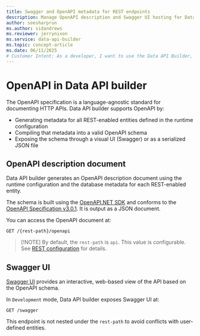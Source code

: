 ```yaml
---
title: Swagger and OpenAPI metadata for REST endpoints
description: Manage OpenAPI description and Swagger UI hosting for Data API builder's REST API endpoints feature.
author: seesharprun
ms.author: sidandrews
ms.reviewer: jerrynixon
ms.service: data-api-builder
ms.topic: concept-article
ms.date: 06/11/2025
# Customer Intent: As a developer, I want to use the Data API Builder, so that I can host OpenAPI/Swagger metadata.
---
```


# OpenAPI in Data API builder

The OpenAPI specification is a language-agnostic standard for documenting HTTP APIs. Data API builder supports OpenAPI by:

* Generating metadata for all REST-enabled entities defined in the runtime configuration
* Compiling that metadata into a valid OpenAPI schema
* Exposing the schema through a visual UI (Swagger) or as a serialized JSON file

## OpenAPI description document

Data API builder generates an OpenAPI description document using the runtime configuration and the database metadata for each REST-enabled entity.

The schema is built using the [OpenAPI.NET SDK](https://github.com/microsoft/OpenAPI.NET) and conforms to the [OpenAPI Specification v3.0.1](https://spec.openapis.org/oas/v3.0.1.html). It is output as a JSON document.

You can access the OpenAPI document at:

```http
GET /{rest-path}/openapi
```

> \[!NOTE]
> By default, the `rest-path` is `api`. This value is configurable. See [REST configuration](../../configuration/runtime.md#rest-runtime) for details.

## Swagger UI

[Swagger UI](https://swagger.io/swagger-ui) provides an interactive, web-based view of the API based on the OpenAPI schema.

In `Development` mode, Data API builder exposes Swagger UI at:

```http
GET /swagger
```

This endpoint is not nested under the `rest-path` to avoid conflicts with user-defined entities.
